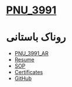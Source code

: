 # [PNU_3991](https://github.com/AliRazavi-edu/PNU_3991#TOC)

# روناک باستانی
- [PNU_3991_AR](https://github.com/ronak-bastani/PNU_3991_AR)
- [Resume](https://ronak-bastani.github.io/resume/) 
- [SOP](https://ronak-bastani.github.io/sop/)
- [Certificates]()
- [GitHub](https://github.com/ronak-bastani)
